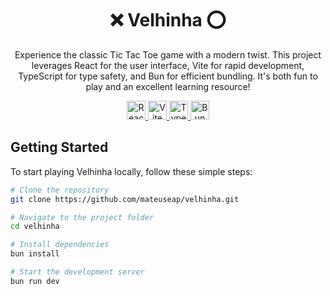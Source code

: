 <!-- Project Title -->
<h1 align="center">❌ Velhinha ⭕</h1>
<p align="center">Experience the classic Tic Tac Toe game with a modern twist. This project leverages React for the user interface, Vite for rapid development, TypeScript for type safety, and Bun for efficient bundling. It's both fun to play and an excellent learning resource!</p>

<!-- Technologies Used -->
<div align="center">
  <!-- React -->
  <a href="https://react.dev/" target="_blank">
    <img src="https://upload.wikimedia.org/wikipedia/commons/a/a7/React-icon.svg" alt="React" width="30px">
  </a>
  
  <!-- Vite -->
  <a href="https://vitejs.dev/" target="_blank">
    <img src="https://upload.wikimedia.org/wikipedia/commons/f/f1/Vitejs-logo.svg" alt="Vite" width="30px">
  </a>
  
  <!-- TypeScript -->
  <a href="https://www.typescriptlang.org/" target="_blank">
    <img src="https://upload.wikimedia.org/wikipedia/commons/4/4c/Typescript_logo_2020.svg" alt="TypeScript" width="30px">
  </a>
  
  <!-- Bun -->
  <a href="https://bun.sh/" target="_blank">
    <img src="https://user-images.githubusercontent.com/709451/182802334-d9c42afe-f35d-4a7b-86ea-9985f73f20c3.png" alt="Bun" width="30px">
  </a>
</div>

<!-- Getting Started -->
<h2 align="left">Getting Started</h2>
<p align="left">To start playing Velhinha locally, follow these simple steps:</p>

```bash
# Clone the repository
git clone https://github.com/mateuseap/velhinha.git

# Navigate to the project folder
cd velhinha

# Install dependencies
bun install

# Start the development server
bun run dev
```
